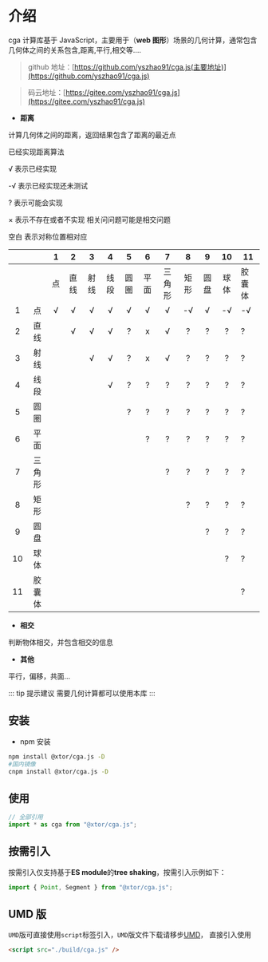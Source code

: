 # 介绍

cga 计算库基于 JavaScript，主要用于（**web 图形**）场景的几何计算，通常包含几何体之间的关系包含,距离,平行,相交等....

> github 地址：[https://github.com/yszhao91/cga.js(主要地址)](https://github.com/yszhao91/cga.js)

> 码云地址：[https://gitee.com/yszhao91/cga.js](https://gitee.com/yszhao91/cga.js)

- **距离**

计算几何体之间的距离，返回结果包含了距离的最近点

已经实现距离算法

√ 表示已经实现

-√ 表示已经实现还未测试

? 表示可能会实现

× 表示不存在或者不实现 相关问问题可能是相交问题

空白 表示对称位置相对应

|     |        |  1  |  2   |  3   |  4   |  5   |  6   |   7    |  8   |  9   |  10  | 11     |
| :-: | :----: | :-: | :--: | :--: | :--: | :--: | :--: | :----: | :--: | :--: | :--: | ------ |
|     |        | 点  | 直线 | 射线 | 线段 | 圆圈 | 平面 | 三角形 | 矩形 | 圆盘 | 球体 | 胶囊体 |
|  1  |   点   |  √  |  √   |  √   |  √   |  √   |  √   |   √    |  -√  |  √   |  -√  | -√     |
|  2  |  直线  |     |  √   |  √   |  √   |  ?   |  x   |   √    |  ?   |  ?   |  ?   | ?      |
|  3  |  射线  |     |      |  √   |  √   |  ?   |  x   |   √    |  ?   |  ?   |  ?   | ?      |
|  4  |  线段  |     |      |      |  √   |  ?   |  ?   |   ?    |  ?   |  ?   |  ?   | ?      |
|  5  |  圆圈  |     |      |      |      |  ?   |  ?   |   ?    |  ?   |  ?   |  ?   | ?      |
|  6  |  平面  |     |      |      |      |      |  ?   |   ?    |  ?   |  ?   |  ?   | ?      |
|  7  | 三角形 |     |      |      |      |      |      |   ?    |  ?   |  ?   |  ?   | ?      |
|  8  |  矩形  |     |      |      |      |      |      |        |  ?   |  ?   |  ?   | ?      |
|  9  |  圆盘  |     |      |      |      |      |      |        |      |  ?   |  ?   | ?      |
| 10  |  球体  |     |      |      |      |      |      |        |      |      |  ?   | ?      |
| 11  | 胶囊体 |     |      |      |      |      |      |        |      |      |      | ?      |

- **相交**

判断物体相交，并包含相交的信息

- **其他**

平行，偏移，共面...

::: tip 提示建议
需要几何计算都可以使用本库
:::

## 安装

- npm 安装

```sh
npm install @xtor/cga.js -D
#国内镜像
cnpm install @xtor/cga.js -D
```

<!-- - yarn 安装

```sh
yarn add @jiaminghi/data-view
``` -->

## 使用

```js
// 全部引用
import * as cga from "@xtor/cga.js";
```

## 按需引入

按需引入仅支持基于**ES module**的**tree shaking**，按需引入示例如下：

```js
import { Point, Segment } from "@xtor/cga.js";
```

## UMD 版

`UMD`版可直接使用`script`标签引入，`UMD`版文件下载请移步[UMD](https://github.com/yszhao91/@xtor/cga.js/tree/master/build)， 直接引入使用

```html
<script src="./build/cga.js" />
```

<!--
<fold-box title="点击以展示/隐藏UMD版使用示例">
<<< @/docs/guide/umdExample.html
</fold-box> -->
